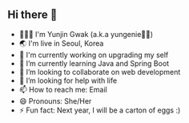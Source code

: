 ## Hi there 👋

- 🙋🏻‍♀️ I'm Yunjin Gwak (a.k.a yungenie🧞‍♀️) 
- 🌏 I'm live in Seoul, Korea
- 🔭 I'm currently working on upgrading my self
- 🌱 I’m currently learning Java and Spring Boot
- 👯 I’m looking to collaborate on web development
- 🤔 I’m looking for help with life 
- 📫 How to reach me: Email
- 😄 Pronouns: She/Her
- ⚡ Fun fact: Next year, I will be a carton of eggs :)

